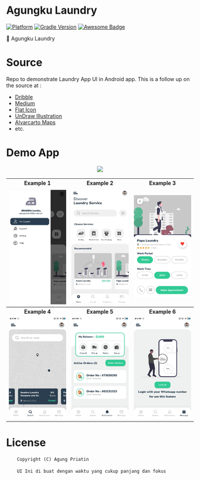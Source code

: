 # Agungku Laundry

[![Platform](https://img.shields.io/badge/platform-Android-yellow.svg)](https://www.android.com)
[![Gradle Version](https://img.shields.io/badge/gradle-4.0-green.svg)](https://docs.gradle.org/current/release-notes)
[![Awesome Badge](https://cdn.rawgit.com/sindresorhus/awesome/d7305f38d29fed78fa85652e3a63e154dd8e8829/media/badge.svg)](https://java-lang.github.io/awesome-java)

🛁 Agungku Laundry

# Source
Repo to demonstrate Laundry App UI in Android app. This is a follow up on the source at :

- [Dribble](https://dribbble.com/tags/laundry_app)
- [Medium](https://medium.com/@RayLiVerified/create-a-bottom-navigation-bar-the-easy-way-part-1-ec2f5f9122b)
- [Flat Icon](https://www.flaticon.com)
- [UnDraw Illustration](https://undraw.co)
- [Alvarcarto Maps](https://alvarcarto.com)
- etc.

# Demo App

<p align="center">
  <a href="https://github.com/Agungpriatin/Agungku">
    <img src="https://www.inspirefm.org/wp-content/uploads/button-apk.png" height="100">
  </a>
</p>

<table style="width:100%">
  <tr>
    <th>Example 1</th>
    <th>Example 2</th>
    <th>Example 3</th>
  </tr>
  <tr>
    <td><img src="screenshots/screnshot1.jpg"/></td>
    <td><img src="screenshots/2.jpg"/></td>
    <td><img src="screenshots/3.jpg"/></td>
  </tr>
  <tr>
    <th>Example 4</th>
    <th>Example 5</th>
    <th>Example 6</th>
  </tr>
  <tr>
    <td><img src="screenshots/4.jpg"/></td>
    <td><img src="screenshots/5.jpg"/></td>
    <td><img src="screenshots/6.jpg"/></td>
  </tr>
</table>

# License

```
    Copyright (C) Agung Priatin

    UI Ini di buat dengan waktu yang cukup panjang dan fokus
```
